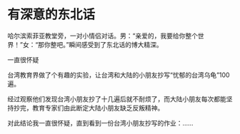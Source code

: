 # 有深意的东北话

哈尔滨索菲亚教堂旁，一对小情侣对话。男：“亲爱的，我要给你整个世界！”女：“那你整吧。”瞬间感受到了东北话的博大精深。 

一直很怀疑 

台湾教育界做了个有趣的实验，让台湾和大陆的小朋友抄写“忧郁的台湾乌龟”100遍。 

经过观察他们发现台湾小朋友抄了十几遍后就不耐烦了，而大陆小朋友每次都能坚持抄完，教育专家们由此断定大陆小朋友缺乏反叛精神。 

对此结论我一直很怀疑，直到看到一份台湾小朋友抄写的作业：……